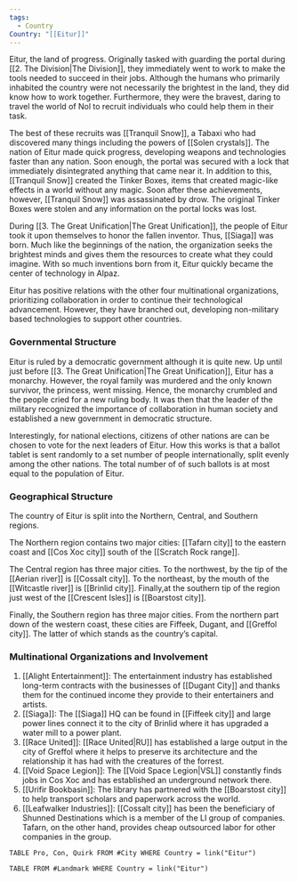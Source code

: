 ```yaml
---
tags:
  - Country
Country: "[[Eitur]]"
---
```

Eitur, the land of progress. Originally tasked with guarding the portal during [[2. The Division|The Division]], they immediately went to work to make the tools needed to succeed in their jobs. Although the humans who primarily inhabited the country were not necessarily the brightest in the land, they did know how to work together. Furthermore, they were the bravest, daring to travel the world of Nol to recruit individuals who could help them in their task. 

The best of these recruits was [[Tranquil Snow]], a Tabaxi who had discovered many things including the powers of [[Solen crystals]]. The nation of Eitur made quick progress, developing weapons and technologies faster than any nation. Soon enough, the portal was secured with a lock that immediately disintegrated anything that came near it. In addition to this, [[Tranquil Snow]] created the Tinker Boxes, items that created magic-like effects in a world without any magic. Soon after these achievements, however, [[Tranquil Snow]] was assassinated by drow. The original Tinker Boxes were stolen and any information on the portal locks was lost. 

During [[3. The Great Unification|The Great Unification]], the people of Eitur took it upon themselves to honor the fallen inventor. Thus, [[Siaga]] was born. Much like the beginnings of the nation, the organization seeks the brightest minds and gives them the resources to create what they could imagine. With so much inventions born from it, Eitur quickly became the center of technology in Alpaz. 

Eitur has positive relations with the other four multinational organizations, prioritizing collaboration in order to continue their technological advancement. However, they have branched out, developing non-military based technologies to support other countries.

### Governmental Structure

Eitur is ruled by a democratic government although it is quite new. Up until just before [[3. The Great Unification|The Great Unification]], Eitur has a monarchy. However, the royal family was murdered and the only known survivor, the princess, went missing. Hence, the monarchy crumbled and the people cried for a new ruling body. It was then that the leader of the military recognized the importance of collaboration in human society and established a new government in democratic structure. 

Interestingly, for national elections, citizens of other nations are can be chosen to vote for the next leaders of Eitur. How this works is that a ballot tablet is sent randomly to a set number of people internationally, split evenly among the other nations. The total number of of such ballots is at most equal to the population of Eitur.

### Geographical Structure

The country of Eitur is split into the Northern, Central, and Southern regions.

The Northern region contains two major cities: [[Tafarn city]] to the eastern coast and [[Cos Xoc city]] south of the [[Scratch Rock range]]. 

The Central region has three major cities. To the northwest, by the tip of the [[Aerian river]] is [[Cossalt city]]. To the northeast, by the mouth of the [[Witcastle river]] is [[Brinlid city]]. Finally,at the southern tip of the region just west of the [[Crescent Isles]] is [[Boarstost city]]. 

Finally, the Southern region has three major cities. From the northern part down of the western coast, these cities are Fiffeek, Dugant, and [[Greffol city]]. The latter of which stands as the country’s capital. 

### Multinational Organizations and Involvement

1. [[Alight Entertainment]]: The entertainment industry has established long-term contracts with the businesses of [[Dugant City]] and thanks them for the continued income they provide to their entertainers and artists. 
2. [[Siaga]]: The [[Siaga]] HQ can be found in [[Fiffeek city]] and large power lines connect it to the city of Brinlid where it has upgraded a water mill to a power plant. 
3. [[Race United]]: [[Race United|RU]] has established a large output in the city of Greffol where it helps to preserve its architecture and the relationship it has had with the creatures of the forrest.
4. [[Void Space Legion]]: The [[Void Space Legion|VSL]] constantly finds jobs in Cos Xoc and has established an underground network there.
5. [[Urifir Bookbasin]]: The library has partnered with the [[Boarstost city]] to help transport scholars and paperwork across the world. 
6. [[Leafwalker Industries]]: [[Cossalt city]] has been the beneficiary of Shunned Destinations which is a member of the LI group of companies. Tafarn, on the other hand, provides cheap outsourced labor for other companies in the group.

```dataview
TABLE Pro, Con, Quirk FROM #City WHERE Country = link("Eitur")

```
```dataview
TABLE FROM #Landmark WHERE Country = link("Eitur")

```

